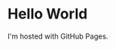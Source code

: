<!DOCTYPE html>
<html>
<body>
<script type="text/javascript">
window.onload = function() {
    location.href = "https://www.youtube.com/watch?v=oWHoc7r-itQ";
}
</script>
<h1>Hello World</h1>
<p>I'm hosted with GitHub Pages.</p>
</body>
</html>
